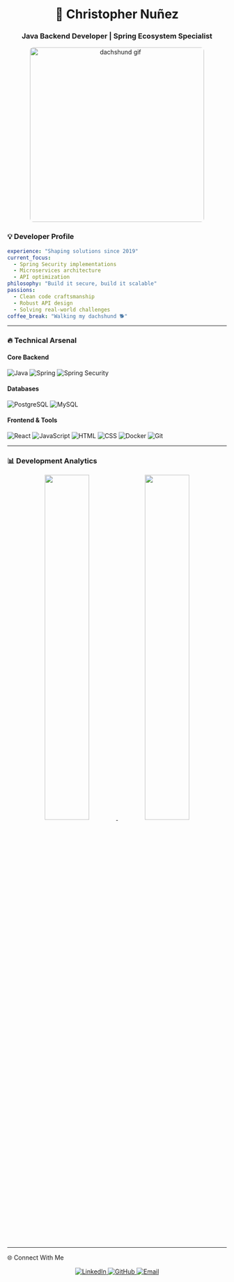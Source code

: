 <h1 align="center">🚀 Christopher Nuñez</h1>
<h3 align="center">Java Backend Developer | Spring Ecosystem Specialist</h3>
<div align="center">
  <img src="https://media1.giphy.com/media/v1.Y2lkPTc5MGI3NjExNHViczZyYmNoZGpuMWdmdnZ4anVoa2F1MzVkNWx1ZGtkMXRvcHViaiZlcD12MV9pbnRlcm5hbF9naWZfYnlfaWQmY3Q9Zw/2sgeolATbnRKMQznw0/giphy.gif" width="400" style="border-radius: 8px" alt="dachshund gif"/>
</div>

### 💡 **Developer Profile**
```yaml
experience: "Shaping solutions since 2019"
current_focus: 
  - Spring Security implementations
  - Microservices architecture
  - API optimization
philosophy: "Build it secure, build it scalable"
passions: 
  - Clean code craftsmanship
  - Robust API design
  - Solving real-world challenges
coffee_break: "Walking my dachshund 🐕"
```
---
### 🔥 **Technical Arsenal**

#### **Core Backend**
![Java](https://img.shields.io/badge/-Java-007396?logo=java&logoColor=white)
![Spring](https://img.shields.io/badge/-Spring-6DB33F?logo=spring&logoColor=white)
![Spring Security](https://img.shields.io/badge/-Spring_Security-6DB33F?logo=spring-security&logoColor=white)

#### **Databases**
![PostgreSQL](https://img.shields.io/badge/-PostgreSQL-4169E1?logo=postgresql&logoColor=white)
![MySQL](https://img.shields.io/badge/-MySQL-4479A1?logo=mysql&logoColor=white)

#### **Frontend & Tools**
![React](https://img.shields.io/badge/-React-61DAFB?logo=react&logoColor=black)
![JavaScript](https://img.shields.io/badge/-JavaScript-F7DF1E?logo=javascript&logoColor=black)
![HTML](https://img.shields.io/badge/-HTML5-E34F26?logo=html5&logoColor=white)
![CSS](https://img.shields.io/badge/-CSS3-1572B6?logo=css3&logoColor=white)
![Docker](https://img.shields.io/badge/-Docker-2496ED?logo=docker&logoColor=white)
![Git](https://img.shields.io/badge/-Git-F05032?logo=git&logoColor=white)

---

### 📊 **Development Analytics**
<div align="center">
  <a href="https://github.com/SoyElGary1">
    <img width="45%" src="https://github-readme-stats.vercel.app/api?username=SoyElGary1&show_icons=true&theme=radical&hide_border=true&count_private=true&include_all_commits=true" />
    <img width="45%" src="https://github-readme-stats.vercel.app/api/top-langs/?username=SoyElGary1&layout=compact&theme=radical&hide_border=true&langs_count=6&hide=html,css" />
  </a>
</div>

---

🌐 Connect With Me
<div align="center"> <a href="https://www.linkedin.com/in/soyelgary" target="_blank"> <img src="https://img.shields.io/badge/LinkedIn-0A66C2?logo=linkedin&logoColor=white&style=for-the-badge" alt="LinkedIn"/> </a> <a href="https://github.com/SoyElGary1" target="_blank"> <img src="https://img.shields.io/badge/GitHub-181717?logo=github&logoColor=white&style=for-the-badge" alt="GitHub"/> </a> <a href="mailto:elgary1129@gmail.com" target="_blank"> <img src="https://img.shields.io/badge/Email-EA4335?logo=gmail&logoColor=white&style=for-the-badge" alt="Email"/> </a> </div>
